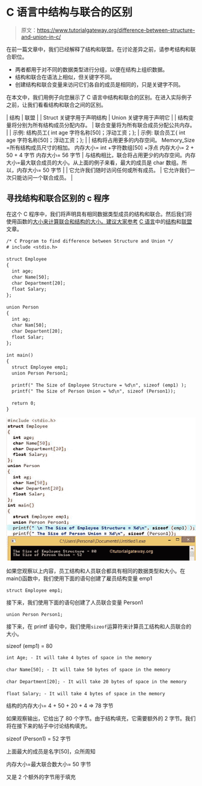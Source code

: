 # C 语言中结构与联合的区别

> 原文：<https://www.tutorialgateway.org/difference-between-structure-and-union-in-c/>

在前一篇文章中，我们已经解释了结构和联盟。在讨论差异之前，请参考结构和联合职位。

*   两者都用于对不同的数据类型进行分组，以便在结构上组织数据。
*   结构和联合在语法上相似，但关键字不同。
*   创建结构和联合变量来访问它们各自的成员是相同的，只是关键字不同。

在本文中，我们用例子向您展示了 C 语言中结构和联合的区别。在进入实际例子之前，让我们看看结构和联合之间的区别。

| 结构 | 联盟 |
| Struct 关键字用于声明结构 | Union 关键字用于声明它 |
| 结构变量将分别为所有结构成员分配内存。 | 联合变量将为所有联合成员分配公共内存。 |
| 示例:
结构员工{ int age 字符名称[50]；浮动工资；}; | 示例:
联合员工{ int age 字符名称[50]；浮动工资；}; |
| 结构将占用更多的内存空间。
Memory_Size =所有结构成员尺寸的相加。
内存大小= int +字符数组[50] +浮点
内存大小= 2 + 50 + 4 字节
内存大小= 56 字节 | 与结构相比，联合将占用更少的内存空间。内存大小=最大联合成员的大小。从上面的例子来看，最大的成员是 char 数组。所以，内存大小= 50 字节 |
| 它允许我们随时访问任何或所有成员。 | 它允许我们一次只能访问一个联合成员。 |

## 寻找结构和联合区别的 c 程序

在这个 C 程序中，我们将声明具有相同数据类型成员的结构和联合。然后我们将使用函数的[大小来计算联合和结构的大小。建议大家参考](https://www.tutorialgateway.org/c-sizeof-operator/) [C 语言](https://www.tutorialgateway.org/c-programming/)中的[结构](https://www.tutorialgateway.org/structures-in-c/)和[联盟](https://www.tutorialgateway.org/union-in-c/)文章。

```
/* C Program to find difference between Structure and Union */
# include <stdio.h> 

struct Employee 
{
  int age;  
  char Name[50];
  char Department[20];
  float Salary;
};

union Person 
{
  int ag;  
  char Nam[50];
  char Departent[20];
  float Salar;
};

int main() 
{
  struct Employee emp1;
  union Person Person1;

  printf(" The Size of Employee Structure = %d\n", sizeof (emp1) );
  printf(" The Size of Person Union = %d\n", sizeof (Person1));

  return 0;
}
```

![C Program to find difference between Structure and Union](img/a50d58678660cbb1bc03772b80710500.png)

如果您观察以上内容，员工结构和人员联合都具有相同的数据类型和大小。在 main()函数中，我们使用下面的语句创建了雇员结构变量 emp1

```
struct Employee emp1;
```

接下来，我们使用下面的语句创建了人员联合变量 Person1

```
union Person Person1;
```

接下来，在 printf 语句中，我们使用`sizeof`运算符来计算员工结构和人员联合的大小。

sizeof (emp1) = 80

```
int Age; - It will take 4 bytes of space in the memory

char Name[50]; - It will take 50 bytes of space in the memory

char Department[20]; - It will take 20 bytes of space in the memory

float Salary; - It will take 4 bytes of space in the memory
```

结构的内存大小= 4 + 50 + 20 + 4 => 78 字节

如果观察输出，它给出了 80 个字节。由于结构填充，它需要额外的 2 字节。我们将在接下来的帖子中讨论结构填充。

sizeof (Person1) = 52 字节

上面最大的成员是名字[50]，众所周知

内存大小=最大联合数大小= 50 字节

又是 2 个额外的字节用于填充